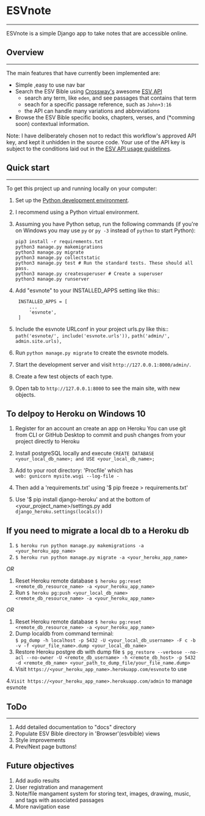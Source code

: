 # ESVnote
-----------

ESVnote is a simple Django app to take notes that are accessible online.

## Overview
------------
The main features that have currently been implemented are:

* Simple ,easy to use nav bar
* Search the ESV Bible using [Crossway's](https://www.crossway.org/) awesome [ESV API](https://api.esv.org/)
   * search any term, like `eden`, and see passages that contains that term
   * seach for a specific passage reference, such as `John+3:16`
   * the API can handle many variations and abbreviations
* Browse the ESV Bible specific books, chapters, verses, and (*comming soon) contextual information.

Note: I have deliberately chosen not to redact this workflow's approved API key, and kept it unhidden in the source code. Your use of the API key is subject to the conditions laid out in the [ESV API usage guidelines](https://api.esv.org/#copyright).

## Quick start
-------------
To get this project up and running locally on your computer:
1. Set up the [Python development environment](https://developer.mozilla.org/en-US/docs/Learn/Server-side/Django/development_environment).

1. I recommend using a Python virtual environment.

1. Assuming you have Python setup, run the following commands (if you're on Windows you may use `py` or `py -3` instead of `python` to start Python):
   ```
   pip3 install -r requirements.txt
   python3 manage.py makemigrations
   python3 manage.py migrate
   python3 manage.py collectstatic
   python3 manage.py test # Run the standard tests. These should all pass.
   python3 manage.py createsuperuser # Create a superuser 
   python3 manage.py runserver
   ```
1. Add "esvnote" to your INSTALLED_APPS setting like this::
   ```
    INSTALLED_APPS = [
        ...
        'esvnote',
    ]
    ```
2. Include the esvnote URLconf in your project urls.py like this::
    `path('esvnote/', include('esvnote.urls')),`
    `path('admin/', admin.site.urls),`

3. Run `python manage.py migrate` to create the esvnote models.

4. Start the development server and visit `http://127.0.0.1:8000/admin/`.

1. Create a few test objects of each type.

1. Open tab to `http://127.0.0.1:8000` to see the main site, with new objects.

To delpoy to Heroku on Windows 10
---------------------------------
1. Register for an account an create an app on Heroku
    You can use git from CLI or GitHub Desktop to commit and push changes from your project directly to Heroku
    
2. Install postgreSQL locally and execute `CREATE DATABASE <your_local_db_name>; and USE <your_local_db_name>;`

1. Add to your root directory: 'Procfile' which has    
       `web: gunicorn mysite.wsgi --log-file -`
    
1. Then add a 'requirements.txt' using '$ pip freeze > requirements.txt'
    
3. Use '$ pip install django-heroku' and at the bottom of <your_project_name>/settings.py add
    `django_heroku.settings(locals())`

If you need to migrate a local db to a Heroku db
------------------------------------------------
1. `$ heroku run python manage.py makemigrations -a <your_heroku_app_name>`
2. `$ heroku run python manage.py migrate -a <your_heroku_app_name>`

*OR*

1. Reset Heroku remote database
    `$ heroku pg:reset <remote_db_resource_name> -a <your_heroku_app_name>`
2. Run
    `$ heroku pg:push <your_local_db_name> <remote_db_resource_name> -a <your_heroku_app_name>`

*OR*

1. Reset Heroku remote database
    `$ heroku pg:reset <remote_db_resource_name> -a <your_heroku_app_name>`
1. Dump localdb from command terminal:   
    `$ pg_dump -h localhost -p 5432 -U <your_local_db_username> -F c -b -v -f <your_file_name>.dump <your_local_db_name>`
2. Restore Heroku postgre db with dump file
    `$ pg_restore --verbose --no-acl --no-owner -U <remote_db_username> -h <remote_db_host> -p 5432 -d <remote_db_name> <your_path_to_dump_file/your_file_name.dump>`
3. Visit `https://<your_heroku_app_name>.herokuapp.com/esvnote` to use

4.`Visit https://<your_heroku_app_name>.herokuapp.com/admin` to manage esvnote

## ToDo
------------
1. Add detailed documentation to "docs" directory
3. Populate ESV Bible directory in 'Browser'(esvbible) views
4. Style improvements
5. Prev/Next page buttons!

Future objectives
------------
1. Add audio results
2. User registration and management
3. Note/file mangament system for storing text, images, drawing, music, and tags with associated passages
4. More navigation ease
